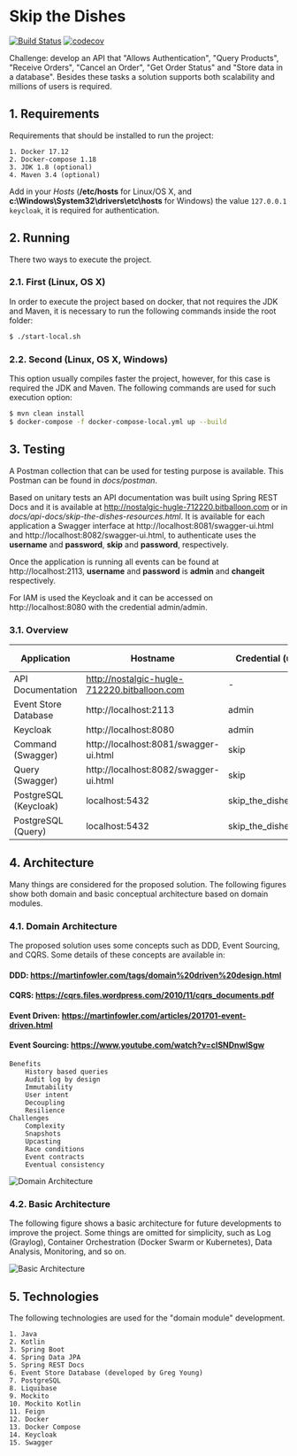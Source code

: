 # Skip the Dishes

[![Build Status](https://travis-ci.org/bbranquinho/skip-the-dishes.svg?branch=master)](https://travis-ci.org/bbranquinho/skip-the-dishes) [![codecov](https://codecov.io/gh/bbranquinho/skip-the-dishes/branch/master/graph/badge.svg)](https://codecov.io/gh/bbranquinho/skip-the-dishes)

Challenge: develop an API that "Allows Authentication", "Query Products", "Receive Orders", "Cancel an Order", "Get Order Status" and "Store data in a database". Besides these tasks a solution supports both scalability and millions of users is required.

## 1. Requirements

Requirements that should be installed to run the project:

    1. Docker 17.12
    2. Docker-compose 1.18
    3. JDK 1.8 (optional)
    4. Maven 3.4 (optional)

Add in your *Hosts* (**/etc/hosts** for Linux/OS X, and **c:\Windows\System32\drivers\etc\hosts** for Windows) the value `127.0.0.1 keycloak`, it is required for authentication.

## 2. Running

There two ways to execute the project.

### 2.1. First (Linux, OS X)

In order to execute the project based on docker, that not requires the JDK and Maven, it is necessary to run the following commands inside the root folder:

```sh
$ ./start-local.sh
```

### 2.2. Second (Linux, OS X, Windows)

This option usually compiles faster the project, however, for this case is required the JDK and Maven. The following commands are used for such execution option:

```sh
$ mvn clean install
$ docker-compose -f docker-compose-local.yml up --build
```

## 3. Testing

A Postman collection that can be used for testing purpose is available. This Postman can be found in *docs/postman*. 

Based on unitary tests an API documentation was built using Spring REST Docs and it is available at http://nostalgic-hugle-712220.bitballoon.com or in *docs/api-docs/skip-the-dishes-resources.html*. It is available for each application a Swagger interface at http://localhost:8081/swagger-ui.html and http://localhost:8082/swagger-ui.html, to authenticate uses the **username** and **password**, **skip** and **password**, respectively.

Once the application is running all events can be found at http://localhost:2113, **username** and **password** is **admin** and **changeit** respectively.

For IAM is used the Keycloak and it can be accessed on http://localhost:8080 with the credential admin/admin.

### 3.1. Overview

|      Application      |                    Hostname                  |   Credential (user)  | Credential (password) |
| --------------------- | -------------------------------------------- | -------------------- | --------------------- |
| API Documentation     | http://nostalgic-hugle-712220.bitballoon.com |         -            |           -           |
| Event Store Database  | http://localhost:2113                        |       admin          |       changeit        |
| Keycloak              | http://localhost:8080                        |       admin          |         admin         |
| Command (Swagger)     | http://localhost:8081/swagger-ui.html        |       skip           |       password        |
| Query (Swagger)       | http://localhost:8082/swagger-ui.html        |       skip           |       password        |
| PostgreSQL (Keycloak) | localhost:5432                               | skip_the_dishes_user | skip_the_dishes_pass  |
| PostgreSQL (Query)    | localhost:5432                               | skip_the_dishes_user | skip_the_dishes_pass  |

## 4. Architecture

Many things are considered for the proposed solution. The following figures show both domain and basic conceptual architecture based on domain modules.

### 4.1. Domain Architecture

The proposed solution uses some concepts such as DDD, Event Sourcing, and CQRS. Some details of these concepts are available in:

  #### DDD: https://martinfowler.com/tags/domain%20driven%20design.html
  #### CQRS: https://cqrs.files.wordpress.com/2010/11/cqrs_documents.pdf
  #### Event Driven: https://martinfowler.com/articles/201701-event-driven.html
  #### Event Sourcing: https://www.youtube.com/watch?v=cISNDnwlSgw
    Benefits
        History based queries
        Audit log by design
        Immutability
        User intent
        Decoupling
        Resilience
    Challenges
        Complexity
        Snapshots
        Upcasting
        Race conditions
        Event contracts
        Eventual consistency

![Domain Architecture](https://user-images.githubusercontent.com/1013619/42735343-86290196-8828-11e8-8edf-693ea75666a3.png)

### 4.2. Basic Architecture

The following figure shows a basic architecture for future developments to improve the project. Some things are omitted for simplicity, such as Log (Graylog), Container Orchestration (Docker Swarm or Kubernetes), Data Analysis, Monitoring, and so on.

![Basic Architecture](https://user-images.githubusercontent.com/1013619/38308255-dd323868-37ec-11e8-9486-0f228237ec98.png)

## 5. Technologies

The following technologies are used for the "domain module" development.

    1. Java
    2. Kotlin
    3. Spring Boot
    4. Spring Data JPA
    5. Spring REST Docs
    6. Event Store Database (developed by Greg Young)
    7. PostgreSQL
    8. Liquibase
    9. Mockito
    10. Mockito Kotlin
    11. Feign
    12. Docker
    13. Docker Compose
    14. Keycloak
    15. Swagger
